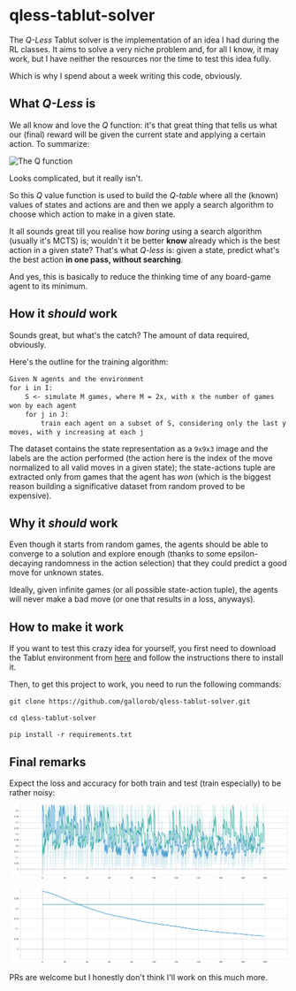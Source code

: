# qless-tablut-solver

The *Q-Less* Tablut solver is the implementation of an idea I had during the RL classes. It aims to solve a very niche
problem and, for all I know, it may work, but I have neither the resources nor the time to test this idea fully.

Which is why I spend about a week writing this code, obviously.

## What *Q-Less* is
We all know and love the *Q* function: it's that great thing that tells us what our (final) reward will be given the
current state and applying a certain action. To summarize:

![The Q function](https://wikimedia.org/api/rest_v1/media/math/render/svg/678cb558a9d59c33ef4810c9618baf34a9577686)

Looks complicated, but it really isn't.

So this *Q* value function is used to build the *Q-table* where all the (known) values of states and actions are and then
we apply a search algorithm to choose which action to make in a given state.

It all sounds great till you realise how *boring* using a search algorithm (usually it's MCTS) is; wouldn't it be better
**know** already which is the best action in a given state? That's what *Q-less* is: given a state, predict what's the
best action **in one pass, without searching**.

And yes, this is basically to reduce the thinking time of any board-game agent to its minimum.

## How it *should* work
Sounds great, but what's the catch? The amount of data required, obviously.

Here's the outline for the training algorithm:

```
Given N agents and the environment
for i in I:
    S <- simulate M games, where M = 2x, with x the number of games won by each agent
    for j in J:
        train each agent on a subset of S, considering only the last y moves, with y increasing at each j
```

The dataset contains the state representation as a `9x9x3` image and the labels are the action performed (the action here
is the index of the move normalized to all valid moves in a given state); the state-actions tuple are extracted only from
games that the agent has *won* (which is the biggest reason building a significative dataset from random proved to be
expensive).

## Why it *should* work
Even though it starts from random games, the agents should be able to converge to a solution and explore enough (thanks
to some epsilon-decaying randomness in the action selection) that they could predict a good move for unknown states.

Ideally, given infinite games (or all possible state-action tuple), the agents will never make a bad move (or one that
results in a loss, anyways).  

## How to make it work
If you want to test this crazy idea for yourself, you first need to download the Tablut environment from
[here](https://github.com/gallorob/gym-tablut) and follow the instructions there to install it.

Then, to get this project to work, you need to run the following commands:
```
git clone https://github.com/gallorob/qless-tablut-solver.git
```
```
cd qless-tablut-solver
```
```
pip install -r requirements.txt
```

## Final remarks
Expect the loss and accuracy for both train and test (train especially) to be rather noisy:

![Train loss](docs/Loss_train.svg)

![Test loss](docs/Loss_test.svg)

PRs are welcome but I honestly don't think I'll work on this much more.